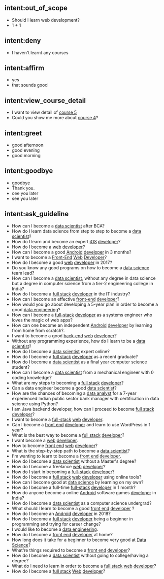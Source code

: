 ## intent:out_of_scope
- Should I learn web development?
- 1 + 1

## intent:deny
- I haven't learnt any courses

## intent:affirm
- yes
- that sounds good

## intent:view_course_detail
- I want to view detail of [course 5](course)
- Could you show me more about [course 4](course)?

## intent:greet
- good afternoon
- good evening
- good morning

## intent:goodbye
- goodbye
- Thank you.
- cee you later
- see you later

## intent:ask_guideline
- How can I become a [data scientist](main_career) after BCA?
- How do I learn data science from step to step to become a [data scientist](main_career)?
- How do I learn and become an expert [iOS](platform) [developer](main_career)?
- How do I become a [web](platform) [developer](main_career)?
- How can I become a good [Android](platform) [developer](main_career) in 3 months?
- I want to become a [Front-End](career_position) [Web](platform) [Developer](main_career)?
- How do I become a good [web](platform) [developer](main_career) in 2017?
- Do you know any good programs on how to become a [data science](main_career) team lead?
- How can I become a [data scientist](main_career), without any degree in data science but a degree in computer science from a tier-2 engineering college in India?
- How do I become a [full stack](career_position) [developer](main_career) in the IT industry?
- How can I become an effective [front-end](career_position) [developer](main_career)?
- How would you go about developing a 5-year plan in order to become a good [data engineering](main_career)?
- How can I become a [full-stack](career_position) [developer](main_career) as a systems engineer who loves the magic of web apps?
- How can one become an independent [Android](platform) [developer](main_career) by learning from home from scratch?.
- I want to become a good [back-end](career_position) [web](platform) [developer](main_career)?
- Without any programming experience, how do I learn to be a [data scientist](main_career)?
- How do I become a [data scientist](main_career) expert online?
- How do I become a [full stack](career_position) [developer](main_career) as a recent graduate?
- How do I become a [data scientist](main_career) as a final year computer science student?
- How can I become a [data scientist](main_career) from a mechanical engineer with 0 coding knowledge?
- What are my steps to becoming a [full stack](career_position) [developer](main_career)?
- Can a data engineer become a good [data scientist](main_career)?
- How are the chances of becoming a [data analyst](main_career) for a 7-year experienced Indian public sector bank manager with certification in data science using Python?
- I am Java backend developer, how can I proceed to become [full stack](career_position) [developer](main_career)?
- I want to become a [full-stack](career_position) [web](platform) [developer](main_career).
- Can I become a [front end](career_position) [developer](main_career) and learn to use WordPress in 1 year?
- What is the best way to become a [full stack](career_position) [developer](main_career)?
- I want become a [web](platform) [developer](main_career).
- How to become [front end](career_position) [web](platform) [developer](main_career)?
- What is the step-by-step path to become a [data scientist](main_career)?
- I'm wanting to learn to become a [front end](career_position) [developer](main_career).
- How do I become a [data scientist](main_career) without a Master's degree?
- How do I become a freelance [web](platform) [developer](main_career)?
- How do I start in becoming a [full-stack](career_position) [developer](main_career)?
- How do I become a [full stack](career_position) [web](platform) [developer](main_career) using online tools?
- How can I become good at [data science](main_career) by learning on my own?
- How do I become a full-time [full-stack](career_position) [developer](main_career) in 1 month?
- How do anyone become a online [Android](platform) software games [developer](main_career) in India?
- How do I become a [data scientist](main_career) as a computer science undergrad?
- What should I learn to become a good [front end](career_position) [developer](main_career) ?
- How do I become an [Android](platform) [developer](main_career) in 2018?
- How do I become a [full stack](career_position) [developer](main_career) being a beginner in programming and trying for career change?
- I would like to become a [data engineering](main_career).
- How do I become a [front end](career_position) [developer](main_career) at home?
- How long does it take for a beginner to become very good at [Data Science](main_career)?
- What're things required to become a [front end](career_position) [developer](main_career)?
- How do I become a [data scientist](main_career) without going to college/having a degree?
- What do I need to learn in order to become a [full stack](career_position) [web](platform) [developer](main_career)?
- How do I become a [full stack](career_position) [Web](platform) [developer](main_career)?
